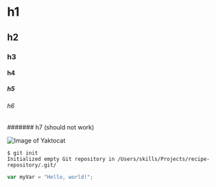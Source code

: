 # h1
## h2
### h3
#### h4
##### h5
###### h6
####### h7 (should not work)

![Image of Yaktocat](https://octodex.github.com/images/yaktocat.png)

```
$ git init
Initialized empty Git repository in /Users/skills/Projects/recipe-repository/.git/
```

``` javascript
var myVar = "Hello, world!";
```
